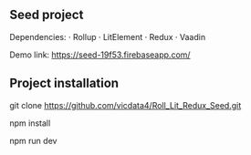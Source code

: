 ## Seed project

Dependencies: 
    · Rollup
    · LitElement
    · Redux
    · Vaadin

Demo link: https://seed-19f53.firebaseapp.com/

## Project installation

git clone https://github.com/vicdata4/Roll_Lit_Redux_Seed.git

npm install

npm run dev








